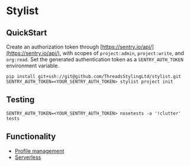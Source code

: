 # Stylist

## QuickStart

Create an authorization token through
[https://sentry.io/api/](https://sentry.io/api/), with scopes of
`project:admin`, `project:write`, and `org:read`. Set the generated
authentication token as a `SENTRY_AUTH_TOKEN` environment variable.

```
pip install git+ssh://git@github.com/ThreadsStylingLtd/stylist.git
SENTRY_AUTH_TOKEN=<YOUR_SENTRY_AUTH_TOKEN> stylist project init
```

## Testing
```
SENTRY_AUTH_TOKEN=<YOUR_SENTRY_AUTH_TOKEN> nosetests -a '!clutter' tests
```

## Functionality

* [Profile management](docs/profiles.md)
* [Serverless](docs/serverless.md)

